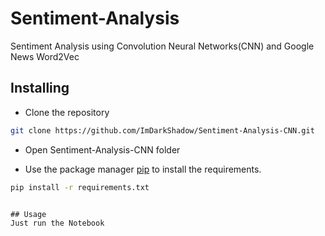# Sentiment-Analysis
Sentiment Analysis using Convolution Neural Networks(CNN) and Google News Word2Vec

## Installing
* Clone the repository

```bash
git clone https://github.com/ImDarkShadow/Sentiment-Analysis-CNN.git
```

* Open Sentiment-Analysis-CNN folder

* Use the package manager [pip](https://pip.pypa.io/en/stable/) to install the requirements.

```bash
pip install -r requirements.txt
```

```

## Usage
Just run the Notebook

